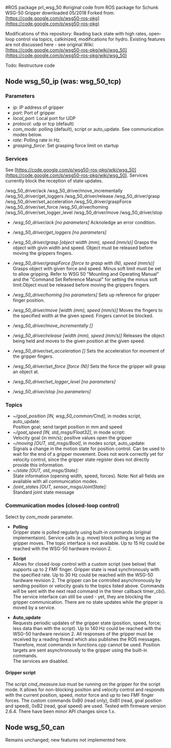 #ROS package prl_wsg_50
#original code from ROS package for Schunk WSG-50 Gripper downloaded 05/2018
Forked from: [https://code.google.com/p/wsg50-ros-pkg](https://code.google.com/p/wsg50-ros-pkg)

Modifications of this repository:
Reading back state with high rates, open-loop control via topics, catkinized, modifications for hydro.
Existing features are not discussed here - see original Wiki: [https://code.google.com/p/wsg50-ros-pkg/wiki/wsg_50](https://code.google.com/p/wsg50-ros-pkg/wiki/wsg_50)

Todo: Restructure code


## Node wsg\_50\_ip (was: wsg\_50_tcp)

### Parameters
* *ip*: IP address of gripper
* *port*: Port of gripper
* *local_port*: Local port for UDP
* *protocol*: udp or tcp (default)
* *com_mode*: polling (default), script or auto_update. See communication modes below.
* *rate*: Polling rate in Hz.
* *grasping_force*: Set grasping force limit on startup


### Services
See [https://code.google.com/p/wsg50-ros-pkg/wiki/wsg_50](https://code.google.com/p/wsg50-ros-pkg/wiki/wsg_50). Services currently block the reception of state updates.

/wsg_50_driver/ack                 /wsg_50_driver/move_incrementally
/wsg_50_driver/get_loggers         /wsg_50_driver/release
/wsg_50_driver/grasp               /wsg_50_driver/set_acceleration
/wsg_50_driver/graspForce          /wsg_50_driver/set_force
/wsg_50_driver/homing              /wsg_50_driver/set_logger_level
/wsg_50_driver/move                /wsg_50_driver/stop

* */wsg_50_driver/ack [no parameters]* 
	Acknoledge an error condition.

* */wsg_50_driver/get_loggers [no parameters]*
	
* */wsg_50_driver/grasp [object width (mm), speed (mm/s)]*
	Grasps the object with givin width and speed. Object must be released before moving
	the grippers fingers.

* */wsg_50_driver/graspForce [force to grasp with (N), speed (mm/s)]*
	Grasps object with given force and speed. Minus soft limit must be set to allow gripping.
	Refer to WSG 50 "Mounting and Operating Manual" and the "Command Set Reference Manual" 
	for setting the minus soft limit.Object must be released before moving
	the grippers fingers.

* */wsg_50_driver/homing [no parameters]*
	Sets up reference for gripper finger position.

* */wsg_50_driver/move [width (mm), speed (mm/s)]*
	Moves the fingers to the specified width at the given speed. Fingers cannot be blocked.

* */wsg_50_driver/move_incrementally []*

* */wsg_50_driver/release [width (mm), speed (mm/s)]*
	Releases the object being held and moves to the given position at the given speed.

* */wsg_50_driver/set_acceleration []*
	Sets the acceleration for movment of the gripper fingers.

* */wsg_50_driver/set_force [force (N)]*
	Sets the force the gripper will grasp an object at.

* */wsg_50_driver/set_logger_level [no parameters]*

* */wsg_50_driver/stop [no parameters]*

### Topics
* *~/goal\_position [IN, wsg_50_common/Cmd]*, in modes script, auto_update:<br/>
Position goal; send target position in mm and speed
* *~/goal\_speed [IN, std_msgs/Float32]*, in mode script:<br/>
Velocity goal (in mm/s); positive values open the gripper
* *~/moving [OUT, std_msgs/Bool]*, in modes script, auto_update:<br/>
Signals a change in the motion state for position control. Can be used to wait for the end of a gripper movement. Does not work correctly yet for velocity control, since the gripper state register does not directly provide this information.
* *~/state [OUT, std_msgs/State]:*<br/>
State information (opening width, speed, forces). Note: Not all fields are available with all communication modes.
* */joint_states [OUT, sensor_msgs/JointState]:*<br/>
Standard joint state message


### Communication modes (closed-loop control)
Select by *com_mode* parameter.

* **Polling**<br />
Gripper state is polled regularly using built-in commands (original implementaion). Service calls (e.g. move) block polling as long as the gripper moves. The topic interface is not available. Up to 15 Hz could be reached with the WSG-50 hardware revision 2.

* **Script**<br />
Allows for closed-loop control with a custom script (see below) that supports up to 2 FMF finger. Gripper state is read synchronously with the specified rate. Up to 30 Hz could be reached with the WSG-50 hardware revision 2. The gripper can be controlled asynchronously by sending position or velocity goals to the topics listed above. Commands will be sent with the next read command in the timer callback timer_cb().<br />
The service interface can still be used - yet, they are blocking the gripper communication. There are no state updates while the gripper is moved by a service. 

* **Auto_update**<br>
Requests periodic updates of the gripper state (position, speed, force; less data than with the script). Up to 140 Hz could be reached with the WSG-50 hardware revision 2. All responses of the gripper must be received by a reading thread which also publishes the ROS messages. Therefore, most commands in functions.cpp cannot be used. Position targets are sent asynchronously to the gripper using the built-in commands.<br />
The services are disabled.

#### Gripper script
The script *cmd_measure.lua* must be running on the gripper for the script mode. It allows for non-blocking position and velocity control and responds with the current position, speed, motor force and up to two FMF finger forces. The custom commands 0xB0 (read only), 0xB1 (read, goal position and speed), 0xB2 (read, goal speed) are used. Tested with firmware version 2.6.4. There have been minor API changes since 1.x.


## Node wsg\_50_can

Remains unchanged; new features not implemented here. 
